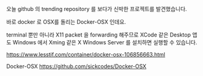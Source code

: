 오늘 github 의 trending repository 를 보다가 신박한 프로젝트를 발견했습니다.

바로 docker 로 OSX를 돌리는 Docker-OSX 인데요.

terminal 뿐만 아니라 X11 packet 을 forwarding 해주므로 XCode 같은 Desktop 앱도 Windows 에서 Xming 같은 X Windows Server 를 설치하면 실행할 수 있습니다.

https://www.lesstif.com/container/docker-osx-106856663.html

Docker-OSX https://github.com/sickcodes/Docker-OSX

